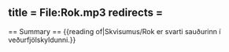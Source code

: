 title = File:Rok.mp3
redirects =
---

== Summary ==
{{reading of|Skvisumus/Rok er svarti sauðurinn í veðurfjölskyldunni.}}